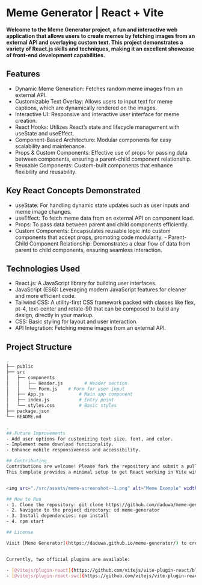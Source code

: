 # Meme Generator | React + Vite

<b>Welcome to the Meme Generator project, a fun and interactive web application that allows users to create memes by fetching images from an external API and overlaying custom text. This project demonstrates a variety of React.js skills and techniques, making it an excellent showcase of front-end development capabilities.</b>

## Features
- Dynamic Meme Generation: Fetches random meme images from an external API.
- Customizable Text Overlay: Allows users to input text for meme captions, which are dynamically rendered on the images.
- Interactive UI: Responsive and interactive user interface for meme creation.
- React Hooks: Utilizes React’s state and lifecycle management with useState and useEffect.
- Component-Based Architecture: Modular components for easy scalability and maintenance.
- Props & Custom Components: Effective use of props for passing data between components, ensuring a parent-child component relationship.
- Reusable Components: Custom-built components that enhance flexibility and reusability.

## Key React Concepts Demonstrated
- useState: For handling dynamic state updates such as user inputs and meme image changes.
- useEffect: To fetch meme data from an external API on component load.
- Props: To pass data between parent and child components efficiently.
- Custom Components: Encapsulates reusable logic into custom components that accept props, promoting code modularity. - Parent-Child Component Relationship: Demonstrates a clear flow of data from parent to child components, ensuring seamless interaction.

## Technologies Used
- React.js: A JavaScript library for building user interfaces.
- JavaScript (ES6): Leveraging modern JavaScript features for cleaner and more efficient code.
- Tailwind CSS: A utility-first CSS framework packed with classes like flex, pt-4, text-center and rotate-90 that can be composed to build any design, directly in your markup.
- CSS: Basic styling for layout and user interaction.
- API Integration: Fetching meme images from an external API.

## Project Structure

```bash
.
├── public
├── src
│   ├── components
│   │   ├── Header.js        # Header section
│   │   └── Form.js    # Form for user input
│   ├── App.js             # Main app component
│   ├── index.js           # Entry point
│   └── styles.css         # Basic styles
├── package.json
└── README.md

.
## Future Improvements
- Add user options for customizing text size, font, and color.
- Implement meme download functionality.
- Enhance mobile responsiveness and accessibility.

## Contributing
Contributions are welcome! Please fork the repository and submit a pull request.
This template provides a minimal setup to get React working in Vite with HMR and some ESLint rules.


<img src="./src/assets/meme-screenshot--1.png" alt="Meme Example" width="300">

## How to Run
- 1. Clone the repository: git clone https://github.com/daduwa/meme-generator.git
- 2. Navigate to the project directory: cd meme-generator
- 3. Install dependencies: npm install
- 4. npm start

## License

Visit [Meme Generator](https://daduwa.github.io/meme-generator/) to create your memes.


Currently, two official plugins are available:

- [@vitejs/plugin-react](https://github.com/vitejs/vite-plugin-react/blob/main/packages/plugin-react/README.md) uses [Babel](https://babeljs.io/) for Fast Refresh
- [@vitejs/plugin-react-swc](https://github.com/vitejs/vite-plugin-react-swc) uses [SWC](https://swc.rs/) for Fast Refresh
